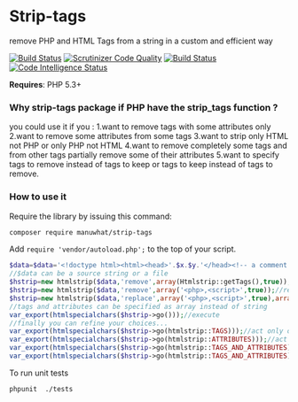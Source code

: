 Strip-tags
==========

remove PHP and HTML Tags from a string in a custom and efficient  way

[![Build Status](https://travis-ci.org/manuwhat/strip-tags.svg?branch=master)](https://travis-ci.org/manuwhat/strip-tags)
[![Scrutinizer Code Quality](https://scrutinizer-ci.com/g/manuwhat/strip-tags/badges/quality-score.png?b=master)](https://scrutinizer-ci.com/g/manuwhat/strip-tags/?branch=master)
[![Build Status](https://scrutinizer-ci.com/g/manuwhat/strip-tags/badges/build.png?b=master)](https://scrutinizer-ci.com/g/manuwhat/strip-tags/build-status/master)
[![Code Intelligence Status](https://scrutinizer-ci.com/g/manuwhat/strip-tags/badges/code-intelligence.svg?b=master)](https://scrutinizer-ci.com/code-intelligence)

**Requires**: PHP 5.3+


### Why strip-tags package if PHP have the strip_tags function ?
you could use it if you :
	1.want to remove tags with some attributes only
	2.want to remove some attributes from some tags
	3.want to strip only HTML not PHP or only PHP not HTML
	4.want to remove completely some tags and  from other tags  partially remove some of their attributes
	5.want to specify tags to remove instead of tags to keep or tags to keep instead of tags to remove.



### How to use it

Require the library by issuing this command:

```bash
composer require manuwhat/strip-tags
```

Add `require 'vendor/autoload.php';` to the top of your script.



```php
$data=$data='<!doctype html><html><head>'.$x.$y.'</head><!-- a comment --> <body><?php echo here <br>; ?> <h2 onmousedown="alert(\'keke\');">u</h2><p></p><h2>a</h2></body></html>';
//$data can be a source string or a file
$hstrip=new htmlstrip($data,'remove',array(Htmlstrip::getTags(),true));//strip every thing PHP and HTML TAGS
$hstrip=new htmlstrip($data,'remove',array('<php>,<script>',true));//remove PHP and sript tags
$hstrip=new htmlstrip($data,'replace',array('<php>,<script>',true),array('onemouseover','true'));//remove PHP and sript tags and onemouseover attributes
//tags and attributes can be specified as array instead of string
var_export(htmlspecialchars($hstrip->go()));//execute
//finally you can refine your choices...
var_export(htmlspecialchars($hstrip->go(htmlstrip::TAGS)));//act only on tags
var_export(htmlspecialchars($hstrip->go(htmlstrip::ATTRIBUTES)));//act only on attributes
var_export(htmlspecialchars($hstrip->go(htmlstrip::TAGS_AND_ATTRIBUTES)));//act on tags and  attributes this is the default behavior
var_export(htmlspecialchars($hstrip->go(htmlstrip::TAGS_AND_ATTRIBUTES)));//act on tags with some attributes 
```

To run unit tests 
```bash
phpunit  ./tests
```

